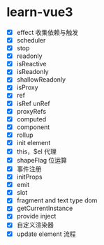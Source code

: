 # learn-vue3

- [x] effect 收集依赖与触发
- [x] scheduler
- [x] stop
- [x] readonly
- [x] isReactive
- [x] isReadonly
- [x] shallowReadonly
- [x] isProxy
- [x] ref
- [x] isRef unRef
- [x] proxyRefs
- [x] computed
- [x] component
- [x] rollup
- [x] init element
- [x] this，$el 代理
- [x] shapeFlag 位运算
- [x] 事件注册
- [x] initProps
- [x] emit
- [x] slot
- [x] fragment and text type dom
- [x] getCurrentInstance
- [x] provide inject
- [x] 自定义渲染器
- [x] update element 流程
